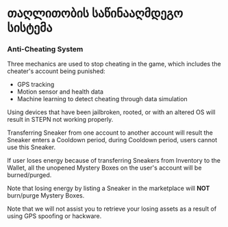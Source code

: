 # თაღლითობის საწინააღმდეგო სისტემა

### Anti-Cheating System

Three mechanics are used to stop cheating in the game, which includes the cheater's account being punished:

* GPS tracking
* Motion sensor and health data
* Machine learning to detect cheating through data simulation

Using devices that have been jailbroken, rooted, or with an altered OS will result in STEPN not working properly.

Transferring Sneaker from one account to another account will result the Sneaker enters a Cooldown period, during Cooldown period, users cannot use this Sneaker.

If user loses energy because of transferring Sneakers from Inventory to the Wallet, all the unopened Mystery Boxes on the user's account will be burned/purged.&#x20;

Note that losing energy by listing a Sneaker in the marketplace will **NOT**  burn/purge Mystery Boxes.

Note that we will not assist you to retrieve your losing assets as a result of using GPS spoofing or hackware.

